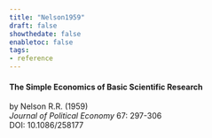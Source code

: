 ```yaml
---
title: "Nelson1959"
draft: false
showthedate: false
enabletoc: false
tags:
- reference
---
```


#### **The Simple Economics of Basic Scientific Research**     
by Nelson R.R. (1959)         
*Journal of Political Economy* 67: 297-306       
DOI: 10.1086/258177     


